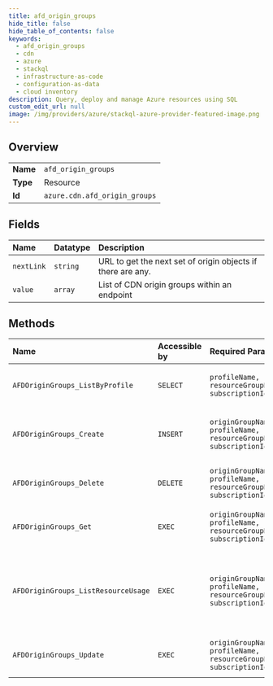 ```yaml
---
title: afd_origin_groups
hide_title: false
hide_table_of_contents: false
keywords:
  - afd_origin_groups
  - cdn
  - azure    
  - stackql
  - infrastructure-as-code
  - configuration-as-data
  - cloud inventory
description: Query, deploy and manage Azure resources using SQL
custom_edit_url: null
image: /img/providers/azure/stackql-azure-provider-featured-image.png
---
```

  
    

## Overview
<table><tbody>
<tr><td><b>Name</b></td><td><code>afd_origin_groups</code></td></tr>
<tr><td><b>Type</b></td><td>Resource</td></tr>
<tr><td><b>Id</b></td><td><code>azure.cdn.afd_origin_groups</code></td></tr>
</tbody></table>

## Fields
| Name | Datatype | Description |
|:-----|:---------|:------------|
| `nextLink` | `string` | URL to get the next set of origin objects if there are any. |
| `value` | `array` | List of CDN origin groups within an endpoint |
## Methods
| Name | Accessible by | Required Params | Description |
|:-----|:--------------|:----------------|:------------|
| `AFDOriginGroups_ListByProfile` | `SELECT` | `profileName, resourceGroupName, subscriptionId` | Lists all of the existing origin groups within a profile. |
| `AFDOriginGroups_Create` | `INSERT` | `originGroupName, profileName, resourceGroupName, subscriptionId` | Creates a new origin group within the specified profile. |
| `AFDOriginGroups_Delete` | `DELETE` | `originGroupName, profileName, resourceGroupName, subscriptionId` | Deletes an existing origin group within a profile. |
| `AFDOriginGroups_Get` | `EXEC` | `originGroupName, profileName, resourceGroupName, subscriptionId` | Gets an existing origin group within a profile. |
| `AFDOriginGroups_ListResourceUsage` | `EXEC` | `originGroupName, profileName, resourceGroupName, subscriptionId` | Checks the quota and actual usage of the given AzureFrontDoor origin group under the given CDN profile. |
| `AFDOriginGroups_Update` | `EXEC` | `originGroupName, profileName, resourceGroupName, subscriptionId` | Updates an existing origin group within a profile. |
